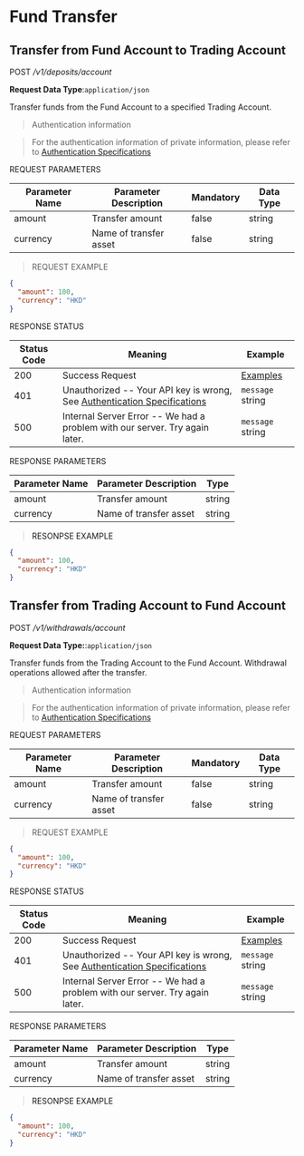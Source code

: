 # Fund Transfer

## Transfer from Fund Account to Trading Account


<font class="httppost">POST</font> */v1/deposits/account*


**Request Data Type**:`application/json`


Transfer funds from the Fund Account to a specified Trading Account.







> Authentication information

> For the authentication information of private information, please refer to [Authentication Specifications](#auth)


<aside>
REQUEST PARAMETERS
</aside>

| Parameter Name | Parameter Description | Mandatory  | Data Type | 
| -------- | -------- | -------- | -------- | 
|amount|Transfer amount|false|string||
|currency|Name of transfer asset|false|string||

> REQUEST EXAMPLE

```json
{
  "amount": 100,
  "currency": "HKD"
}
```

<aside>
RESPONSE STATUS
</aside>

Status Code | Meaning | Example
---------- | ------- | --------
200 | Success Request | [Examples](#ResonpseExample1)
401 | Unauthorized -- Your API key is wrong, See [Authentication Specifications](#auth) | <code>message</code> string
500 | Internal Server Error -- We had a problem with our server. Try again later. | <code>message</code> string

<aside>
RESPONSE PARAMETERS
</aside>

| Parameter Name | Parameter Description | Type | 
| -------- | -------- | ----- |
|amount|Transfer amount|string|
|currency|Name of transfer asset|string|

> <a name="ResonpseExample">RESONPSE EXAMPLE</a>

```json
{
  "amount": 100,
  "currency": "HKD"
}
```


## Transfer from Trading Account to Fund Account

<font class="httppost">POST</font> */v1/withdrawals/account*

**Request Data Type:**:`application/json`

Transfer funds from the Trading Account to the Fund Account. Withdrawal operations allowed after the transfer.







> Authentication information

> For the authentication information of private information, please refer to [Authentication Specifications](#auth)


<aside>
REQUEST PARAMETERS
</aside>

| Parameter Name | Parameter Description | Mandatory  | Data Type | 
| -------- | -------- | -------- | -------- | 
|amount|Transfer amount|false|string||
|currency|Name of transfer asset|false|string||

> REQUEST EXAMPLE

```json
{
  "amount": 100,
  "currency": "HKD"
}
```

<aside>
RESPONSE STATUS
</aside>

Status Code | Meaning | Example
---------- | ------- | --------
200 | Success Request | [Examples](#ResonpseExample1)
401 | Unauthorized -- Your API key is wrong, See [Authentication Specifications](#auth) | <code>message</code> string
500 | Internal Server Error -- We had a problem with our server. Try again later. | <code>message</code> string

<aside>
RESPONSE PARAMETERS
</aside>

| Parameter Name | Parameter Description | Type | 
| -------- | -------- | ----- |
|amount|Transfer amount|string|
|currency|Name of transfer asset|string|

> <a name="ResonpseExample">RESONPSE EXAMPLE</a>

```json
{
  "amount": 100,
  "currency": "HKD"
}
```

